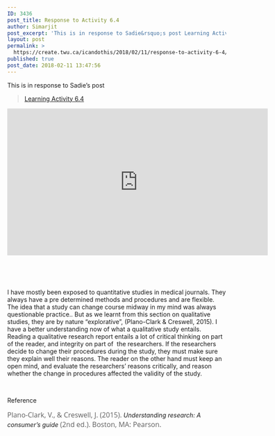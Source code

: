 ```yaml
---
ID: 3436
post_title: Response to Activity 6.4
author: Simarjit
post_excerpt: 'This is in response to Sadie&rsquo;s post Learning Activity 6.4 &nbsp; &nbsp; I have mostly been exposed to quantitative studies in medical journals. They always have a pre determined methods and procedures and are flexible. The idea that a study can change course midway in my mind was always questionable practice.. But as we learnt [&hellip;]'
layout: post
permalink: >
  https://create.twu.ca/icandothis/2018/02/11/response-to-activity-6-4/
published: true
post_date: 2018-02-11 13:47:56
---
```

This is in response to Sadie&#8217;s post

<blockquote class="wp-embedded-content" data-secret="pYkwZdXC4q"><a href="https://create.twu.ca/sadiethompson/2018/02/11/learning-activity-6-4/">Learning Activity 6.4</a></p></blockquote>



<iframe class="wp-embedded-content" sandbox="allow-scripts" security="restricted" src="https://create.twu.ca/sadiethompson/2018/02/11/learning-activity-6-4/embed/#?secret=pYkwZdXC4q" data-secret="pYkwZdXC4q" width="600" height="338" title="&#8220;Learning Activity 6.4&#8221; &#8212; Sadie Thompson" frameborder="0" marginwidth="0" marginheight="0" scrolling="no"></iframe>

&nbsp;

&nbsp;

I have mostly been exposed to quantitative studies in medical journals. They always have a pre determined methods and procedures and are flexible. The idea that a study can change course midway in my mind was always questionable practice.. But as we learnt from this section on qualitative studies, they are by nature &#8220;explorative&#8221;, (Plano-Clark &amp; Creswell, 2015). I have a better understanding now of what a qualitative study entails. Reading a qualitative research report entails a lot of critical thinking on part of the reader, and integrity on part of  the researchers. If the researchers decide to change their procedures during the study, they must make sure they explain well their reasons. The reader on the other hand must keep an open mind, and evaluate the researchers&#8217; reasons critically, and reason whether the change in procedures affected the validity of the study.

&nbsp;

Reference

<span style="float: none;background-color: transparent;color: #606060;font-family: 'Open Sans',sans-serif;font-size: 16px;font-style: normal;font-variant: normal;font-weight: 400;letter-spacing: normal;text-align: left;text-decoration: none;text-indent: 0px">Plano-Clark, V., &amp; Creswell, J. (2015). </span><em>Understanding research: A consumer’s guide</em><span style="float: none;background-color: transparent;color: #606060;font-family: 'Open Sans',sans-serif;font-size: 16px;font-style: normal;font-variant: normal;font-weight: 400;letter-spacing: normal;text-align: left;text-decoration: none;text-indent: 0px"> (2nd ed.). Boston, MA: Pearson.</span>